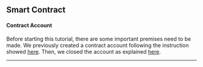 ## Smart Contract

#### Contract Account

Before starting this tutorial, there are some important premises need to be made.
We previously created a contract account following the instruction showed [here](https://github.com/blockchain-unica/asc1-experiments/blob/master/smart_contract/create_contract_account.md#create_contract_account). Then, we closed the account as explained [here](https://github.com/blockchain-unica/asc1-experiments/blob/master/smart_contract/close_contract_account%20copy.md#close_contract_account).

------